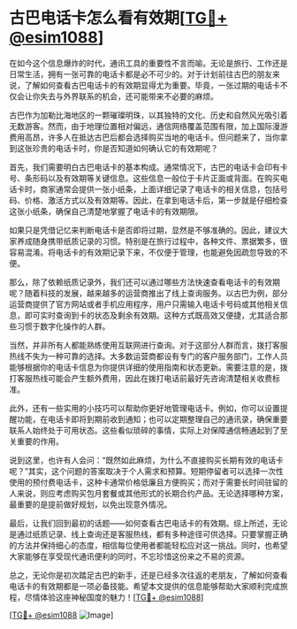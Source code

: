 # 古巴电话卡怎么看有效期[[TG💪+ @esim1088](https://t.me/s/esim1088)]

在如今这个信息爆炸的时代，通讯工具的重要性不言而喻。无论是旅行、工作还是日常生活，拥有一张可靠的电话卡都是必不可少的。对于计划前往古巴的朋友来说，了解如何查看古巴电话卡的有效期显得尤为重要。毕竟，一张过期的电话卡不仅会让你失去与外界联系的机会，还可能带来不必要的麻烦。

古巴作为加勒比海地区的一颗璀璨明珠，以其独特的文化、历史和自然风光吸引着无数游客。然而，由于地理位置相对偏远，通信网络覆盖范围有限，加上国际漫游费用高昂，许多人在抵达古巴后都会选择购买当地的电话卡。但问题来了，当你拿到这张珍贵的电话卡时，你是否知道如何确认它的有效期呢？

首先，我们需要明白古巴电话卡的基本构成。通常情况下，古巴的电话卡会印有卡号、条形码以及有效期等关键信息。这些信息一般位于卡片正面或背面。在购买电话卡时，商家通常会提供一张小纸条，上面详细记录了电话卡的相关信息，包括号码、价格、激活方式以及有效期等。因此，在拿到电话卡后，第一步就是仔细检查这张小纸条，确保自己清楚地掌握了电话卡的有效期限。

如果只是凭借记忆来判断电话卡是否即将过期，显然是不够准确的。因此，建议大家养成随身携带纸质记录的习惯。特别是在旅行过程中，各种文件、票据繁多，很容易混淆。将电话卡的有效期记录下来，不仅便于管理，也能避免因疏忽导致的不便。

那么，除了依赖纸质记录外，我们还可以通过哪些方法快速查看电话卡的有效期呢？随着科技的发展，越来越多的运营商推出了线上查询服务。以古巴为例，部分运营商提供了官方网站或者手机应用程序，用户只需输入电话卡号码或其他相关信息，即可实时查询到卡的状态及剩余有效期。这种方式既高效又便捷，尤其适合那些习惯于数字化操作的人群。

当然，并非所有人都能熟练使用互联网进行查询。对于这部分人群而言，拨打客服热线不失为一种可靠的选择。大多数运营商都设有专门的客户服务部门，工作人员能够根据你的电话卡信息为你提供详细的使用指南和状态更新。需要注意的是，拨打客服热线可能会产生额外费用，因此在拨打电话前最好先咨询清楚相关收费标准。

此外，还有一些实用的小技巧可以帮助你更好地管理电话卡。例如，你可以设置提醒功能，在电话卡即将到期前收到通知；也可以定期整理自己的通讯录，确保重要联系人始终处于可用状态。这些看似琐碎的事情，实际上对保障通信畅通起到了至关重要的作用。

说到这里，也许有人会问：“既然如此麻烦，为什么不直接购买长期有效的电话卡呢？”其实，这个问题的答案取决于个人需求和预算。短期停留者可以选择一次性使用的预付费电话卡，这种卡通常价格低廉且方便购买；而对于需要长时间驻留的人来说，则应考虑购买包月套餐或其他形式的长期合约产品。无论选择哪种方案，最重要的是提前做好规划，以免出现意外情况。

最后，让我们回到最初的话题——如何查看古巴电话卡的有效期。综上所述，无论是通过纸质记录、线上查询还是客服热线，都有多种途径可供选择。只要掌握正确的方法并保持细心的态度，相信每位使用者都能轻松应对这一挑战。同时，也希望大家能够在享受现代通讯便利的同时，不忘珍惜这份来之不易的资源。

总之，无论你是初次踏足古巴的新手，还是已经多次往返的老朋友，了解如何查看电话卡的有效期都是一项必备技能。希望本文提供的信息能够帮助大家顺利完成旅程，尽情体验这座神秘国度的魅力！[[TG💪+ @esim1088](https://t.me/s/esim1088)]

[[TG💪+ @esim1088](https://t.me/s/esim1088) ![Image](https://i.postimg.cc/4NQfJmqS/Snipaste-2025-05-13-00-14-12.png)]